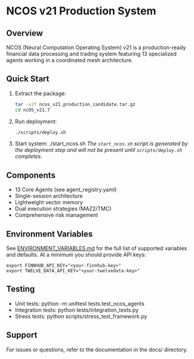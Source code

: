 # NCOS v21 Production System

## Overview

NCOS (Neural Computation Operating System) v21 is a production-ready financial data processing and trading system
featuring 13 specialized agents working in a coordinated mesh architecture.

## Quick Start

1. Extract the package:
   ```bash
   tar -xzf ncos_v21_production_candidate.tar.gz
   cd ncOS_v21.7
   ```
2. Run deployment:
   ```bash
   ./scripts/deploy.sh
   ```
3. Start system: ./start_ncos.sh
   *The `start_ncos.sh` script is generated by the deployment step and will not be present until `scripts/deploy.sh`
   completes.*

## Components

- 13 Core Agents (see agent_registry.yaml)
- Single-session architecture
- Lightweight vector memory
- Dual execution strategies (MAZ2/TMC)
- Comprehensive risk management

## Environment Variables

See [ENVIRONMENT_VARIABLES.md](ENVIRONMENT_VARIABLES.md) for the full list of
supported variables and defaults. At a minimum you should provide API keys:

```
export FINNHUB_API_KEY="<your-finnhub-key>"
export TWELVE_DATA_API_KEY="<your-twelvedata-key>"
```

## Testing

- Unit tests: python -m unittest tests.test_ncos_agents
- Integration tests: python tests/integration_tests.py
- Stress tests: python scripts/stress_test_framework.py

## Support

For issues or questions, refer to the documentation in the docs/ directory.
